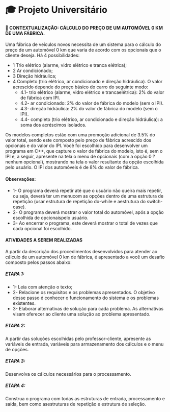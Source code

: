 # 🎓 Projeto Universitário

#### 🎯 CONTEXTUALIZAÇÃO: CÁLCULO DO PREÇO DE UM AUTOMÓVEL 0 KM DE UMA FÁBRICA.

Uma fábrica de veículos novos necessita de um sistema para o cálculo do preço de um
automóvel 0 km que varia de acordo com os opcionais que o cliente deseja. Há 4
possibilidades:
- 1 Trio elétrico (alarme, vidro elétrico e tranca elétrica);
- 2 Ar condicionado;
- 3 Direção hidráulica;
- 4 Completo (trio elétrico, ar condicionado e direção hidráulica). O valor acrescido depende do preço básico do carro do seguinte modo:
   - 4.1- trio elétrico (alarme, vidro elétrico e trancaelétrica): 2% do valor de fábrica com IPI.
   - 4.2- ar condicionado: 2% do valor de fábrica do modelo (sem o IPI).
   - 4.3- direção hidráulica: 2% do valor de fábrica do modelo (sem o IPI).
   - 4.4- completo (trio elétrico, ar condicionado e direção hidráulica): a soma dos acréscimos
     isolados.

Os modelos completos estão com uma promoção adicional de 3.5% do valor total, sendo
este composto pelo preço de fábrica acrescido dos opcionais e do valor do IPI.
Você foi escolhido para desenvolver um programa em C++, que capture o valor de
fábrica do modelo, isto é, sem o IPI e, a seguir, apresente na tela o menu de opcionais
(com a opção 0 ? nenhum opcional), mostrando na tela o valor resultante da opção
escolhida pelo usuário. O IPI dos automóveis é de 8% do valor de fábrica.

#### Observações:

- 1- O programa deverá repetir até que o usuário não queira mais repetir, ou seja, deverá ter
um menucom as opções dentro de uma estrutura de repetição (usar estrutura de repetição
do-while e aestrutura do switch-case).
- 2- O programa deverá mostrar o valor total do automóvel, após a opção escolhida de
opcionaispelo usuário.
- 3- Ao encerrar o programa, este deverá mostrar o total de vezes que cada opcional foi
escolhido.

#### ATIVIDADES A SEREM REALIZADAS
A partir da descrição dos procedimentos desenvolvidos para atender ao cálculo de um
automóvel 0 km de fábrica, é apresentado a você um desafio composto pelos passos
abaixo:

##### ETAPA 1:
- 1- Leia com atenção o texto;
- 2- Relacione os requisitos e os problemas apresentados. O objetivo desse passo é
conhecer o funcionamento do sistema e os problemas existentes.
- 3- Elaborar alternativas de solução para cada problema. As alternativas visam oferecer ao
cliente uma solução ao problema apresentado.

##### ETAPA 2:
A partir das soluções escolhidas pelo professor-cliente, apresente as variáveis de entrada,
variáveis
para armazenamento dos cálculos e o menu de opções.

##### ETAPA 3:
Desenvolva os cálculos necessários para o processamento.

##### ETAPA 4:
Construa o programa com todas as estruturas de entrada, processamento e saída, bem
como asestruturas de repetição e estrutura de seleção.
